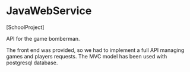 # JavaWebService 
[SchoolProject]

API for the game bomberman.

The front end was provided, so we had to implement a full API managing games and players requests.
The MVC model has been used with postgresql database.
